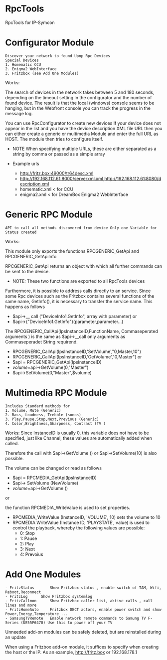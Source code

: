 # RpcTools
RpcTools for IP-Symcon


# Configurator Module 

	Discover your network to found Upnp Rpc Devices
	Special Devices 
	1. Homematic CCU
	2. Enigma2 WebInterface
	3. Fritzbox (see Add One Modules)
  

Works:

The search of devices in the network takes between 5 and 180 seconds, 
depending on the timeout setting in the configurator and the number 
of found device.
The result is that the local (windows) console seems to be hanging,
but in the Webfront console you can track the progress in the message log.
 
You can use RpcConfigurator to create new devices 
If your device does not appear in the list and you have the device 
description XML file URL then you can either create a generic or multimedia
Module and enter the full URL as HOST. The module then tries to configure itself.
- NOTE When specifying multiple URLs, these are either separated as a string by comma or passed as a simple array

- Example urls
	- http://fritz.box:49000/tr64desc.xml
	- http://192.168.112.61:8000/serverxml.xml,http://192.168.112.61:8080/description.xml
	- homematic.xml < for CCU
	- enigma2.xml < for DreamBox Enigma2 WebInterface


# Generic RPC Module 
	API to call all methods discovered from device Only one Variable for Status created
	

Works:

This module only exports the functions RPCGENERIC_GetApi and RPCGENERIC_GetApiInfo

RPCGENERIC_GetApi returns an object with which all further commands can be sent to the device.
- NOTE: These two functions are exported to all RpcTools devices


Furthermore, it is possible to address calls directly to an service. Since some Rpc devices such
as the Fritzbox contains several functions of the same name, GetInfo(), it is
necessary to transfer the service name. This happens as follows
- $api->__ call ("DeviceInfo1.GetInfo", array with parameter)
or
- $api->{"DeviceInfo1.GetInfo"}(parameter,parameter...)

The RPCGENERIC_CallApi(IpsInstanceID,FunctionName, Commaseperated arguments ) is the same as $api->__call only arguments as Commaseperadet String requirend.
- RPCGENERIC_CallApi(IpsInstanceID,'SetVolume',"0,Master,10")
- RPCGENERIC_CallApi(IpsInstanceID,'GetVolume',"0,Master")
or
- $api = RPCGENERIC_GetApi(IpsInstanceID)
- $volume=$api->GetVolume(0,"Master")
- $api->SetVolume(0,"Master",$volume)
 
  	

# Multimedia RPC Module 
	Includes Standard methods for
	1. Volume, Mute (Generic)
	2. Bass, Loudness, Trebble (sonos)
	3. Play,Pause,Stop,Next,Previous (Generic)
	4. Color,Brightness,Sharpness, Contrast (TV )


Works:
Since InstanceID is usually 0, this variable does not have to be specified, just
like Channel, these values are automatically added when called.

Therefore the call with $api->GetVolume () or $api->SetVolume(10) is also possible.

The volume can be changed or read as follows
- $api = RPCMEDIA_GetApi(IpsInstanceID)
- $api-> SetVolume (NewVolume)
- $volume=$api->GetVolume ()

or

the function RPCMEDIA_WriteValue is used to set properties.

-  RPCMEDIA_WriteValue (InstanceID, 'VOLUME', 10) sets the volume to 10
- RPCMEDIA WriteValue (Instance ID, 'PLAYSTATE', value) is used to control the playback, whereby the following values are possible: 
	- 0: Stop
	- 1: Pause
	- 2: Play
	- 3: Next
	- 4: Prevoius	


# Add One Modules
	- FritzStatus		Show Fritzbox status , enable switch of TAM, Wifi, Reboot,Reconnect 
	- FritzLog		Show Fritzbox systemlog
	- FritzCallmon		Show Fritzbox caller list, aktive calls , call lines and more
	- FritzHomeAuto		Fritzbox DECT actors, enable power switch and show Power,Energy,Temperature ... 
	- SamsungTVRemote	Enable network remote commands to Samung TV F-Series (UE55F6470) Use this to power off your TV
	
Unneeded add-on modules can be safely deleted, but are reinstalled during an update

When using a Fritzbox add-on module, it suffices to specify when creating the host or the IP. As an example, http://fritz.box or 192.168.178.1
